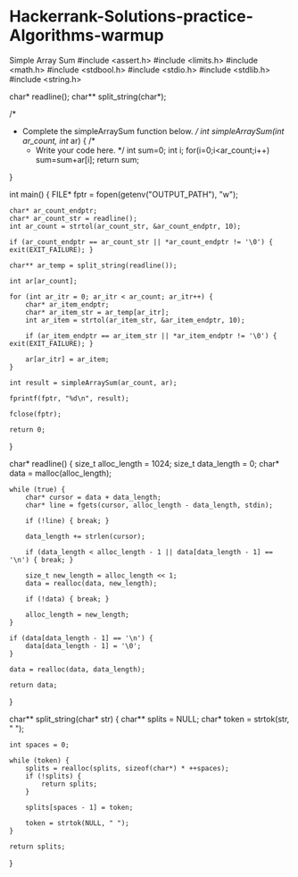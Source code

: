 # Hackerrank-Solutions-practice-Algorithms-warmup
Simple Array Sum
#include <assert.h>
#include <limits.h>
#include <math.h>
#include <stdbool.h>
#include <stdio.h>
#include <stdlib.h>
#include <string.h>

char* readline();
char** split_string(char*);

/*
 * Complete the simpleArraySum function below.
 */
int simpleArraySum(int ar_count, int* ar) {
    /*
     * Write your code here.
     */
    int sum=0;
    int i;
    for(i=0;i<ar_count;i++)
        sum=sum+ar[i];
    return sum;

}

int main()
{
    FILE* fptr = fopen(getenv("OUTPUT_PATH"), "w");

    char* ar_count_endptr;
    char* ar_count_str = readline();
    int ar_count = strtol(ar_count_str, &ar_count_endptr, 10);

    if (ar_count_endptr == ar_count_str || *ar_count_endptr != '\0') { exit(EXIT_FAILURE); }

    char** ar_temp = split_string(readline());

    int ar[ar_count];

    for (int ar_itr = 0; ar_itr < ar_count; ar_itr++) {
        char* ar_item_endptr;
        char* ar_item_str = ar_temp[ar_itr];
        int ar_item = strtol(ar_item_str, &ar_item_endptr, 10);

        if (ar_item_endptr == ar_item_str || *ar_item_endptr != '\0') { exit(EXIT_FAILURE); }

        ar[ar_itr] = ar_item;
    }

    int result = simpleArraySum(ar_count, ar);

    fprintf(fptr, "%d\n", result);

    fclose(fptr);

    return 0;
}

char* readline() {
    size_t alloc_length = 1024;
    size_t data_length = 0;
    char* data = malloc(alloc_length);

    while (true) {
        char* cursor = data + data_length;
        char* line = fgets(cursor, alloc_length - data_length, stdin);

        if (!line) { break; }

        data_length += strlen(cursor);

        if (data_length < alloc_length - 1 || data[data_length - 1] == '\n') { break; }

        size_t new_length = alloc_length << 1;
        data = realloc(data, new_length);

        if (!data) { break; }

        alloc_length = new_length;
    }

    if (data[data_length - 1] == '\n') {
        data[data_length - 1] = '\0';
    }

    data = realloc(data, data_length);

    return data;
}

char** split_string(char* str) {
    char** splits = NULL;
    char* token = strtok(str, " ");

    int spaces = 0;

    while (token) {
        splits = realloc(splits, sizeof(char*) * ++spaces);
        if (!splits) {
            return splits;
        }

        splits[spaces - 1] = token;

        token = strtok(NULL, " ");
    }

    return splits;
}
